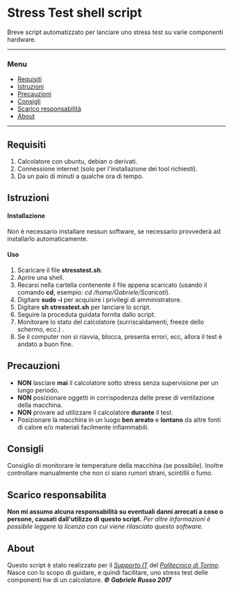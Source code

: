 # Stress Test shell script
Breve script automatizzato per lanciare uno stress test su varie componenti hardware.

***
### **Menu**
+ [Requisiti](#requisiti)
+ [Istruzioni](#istruzioni)
+ [Precauzioni](#precauzioni)
+ [Consigli](#consigli)
+ [Scarico responsabilità](#scarico-responsabilita)
+ [About](#about)
***


## Requisiti
  1. Calcolatore con ubuntu, debian o derivati.
  2. Connessione internet (solo per l'installazione dei tool richiesti).
  3. Da un paio di minuti a qualche ora di tempo.

## Istruzioni
  #### Installazione
  Non è necessario installare nessun software, se necessario provvederà ad installarlo automaticamente.
  #### Uso
  1. Scaricare il file **stresstest.sh**.
  2. Aprire una shell.
  3. Recarsi nella cartella contenente il file appena scaricato (usando il comando **cd**, esempio: *cd /home/Gabriele/Scaricati*).
  4. Digitare **sudo -i** per acquisire i privilegi di amministratore.
  5. Digitare **sh stresstest.sh** per lanciare lo script.
  6. Seguire la proceduta guidata fornita dallo script.
  7. Monitorare lo stato del calcolatore (surriscaldamenti, freeze dello schermo, ecc.) .
  8. Se il computer non si riavvia, blocca, presenta errori, ecc, allora il test è andato a buon fine.

## Precauzioni
* **NON** lasciare **mai** il calcolatore sotto stress senza supervisione per un lungo periodo.
* **NON** posizionare oggetti in corrispodenza delle prese di ventilazione della macchina.
* **NON** provare ad utilizzare il calcolatore **durante** il test.
* Posizionare la macchina in un luogo **ben areato** e **lontano** da altre fonti di calore e/o materiali facilmente infiammabili.

## Consigli
Consiglio di monitorare le temperature della macchina (se possibile). Inoltre controllare manualmente che non ci siano rumori strani, scintillii o fumo.


## Scarico responsabilita
**Non mi assumo alcuna responsabilità su eventuali danni arrecati a cose o persone, causati dall'utilizzo di questo script.**
*Per altre informazioni è possibile leggere la licenza con cui viene rilasciato questo software.*

## About
  Questo script è stato realizzato per il [*Supporto IT*](http://linux.studenti.polito.it/wp) del [*Politecnico di Torino*](http://www.polito.it). Nasce con lo scopo di guidare, e quindi facilitare,  uno stress test delle componenti hw di un calcolatore.
  ***© Gabriele Russo 2017***
